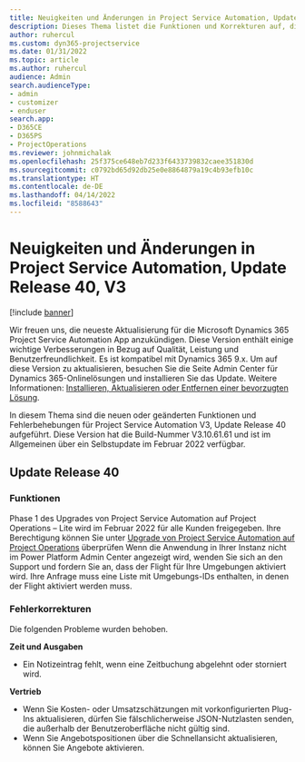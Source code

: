 ```yaml
---
title: Neuigkeiten und Änderungen in Project Service Automation, Update Release 40, V3
description: Dieses Thema listet die Funktionen und Korrekturen auf, die in Microsoft Dynamics 365 Project Service Automation Update-Version 40, V3 verfügbar sind.
author: ruhercul
ms.custom: dyn365-projectservice
ms.date: 01/31/2022
ms.topic: article
ms.author: ruhercul
audience: Admin
search.audienceType:
- admin
- customizer
- enduser
search.app:
- D365CE
- D365PS
- ProjectOperations
ms.reviewer: johnmichalak
ms.openlocfilehash: 25f375ce648eb7d233f6433739832caee351830d
ms.sourcegitcommit: c0792bd65d92db25e0e8864879a19c4b93efb10c
ms.translationtype: HT
ms.contentlocale: de-DE
ms.lasthandoff: 04/14/2022
ms.locfileid: "8588643"
---
```

# <a name="whats-new-or-changed-in-project-service-automation-update-release-40-v3"></a>Neuigkeiten und Änderungen in Project Service Automation, Update Release 40, V3

[!include [banner](../includes/psa-now-project-operations.md)]

Wir freuen uns, die neueste Aktualisierung für die Microsoft Dynamics 365 Project Service Automation App anzukündigen. Diese Version enthält einige wichtige Verbesserungen in Bezug auf Qualität, Leistung und Benutzerfreundlichkeit. Es ist kompatibel mit Dynamics 365 9.x. Um auf diese Version zu aktualisieren, besuchen Sie die Seite Admin Center für Dynamics 365-Onlinelösungen und installieren Sie das Update. Weitere Informationen: [Installieren, Aktualisieren oder Entfernen einer bevorzugten Lösung](/power-platform/admin/install-remove-preferred-solution).

In diesem Thema sind die neuen oder geänderten Funktionen und Fehlerbehebungen für Project Service Automation V3, Update Release 40 aufgeführt. Diese Version hat die Build-Nummer V3.10.61.61 und ist im Allgemeinen über ein Selbstupdate im Februar 2022 verfügbar.

## <a name="update-release-40"></a>Update Release 40

### <a name="features"></a>Funktionen
Phase 1 des Upgrades von Project Service Automation auf Project Operations – Lite wird im Februar 2022 für alle Kunden freigegeben. Ihre Berechtigung können Sie unter [Upgrade von Project Service Automation auf Project Operations](upgrade-project-operations-non-stocked.md) überprüfen Wenn die Anwendung in Ihrer Instanz nicht im Power Platform Admin Center angezeigt wird, wenden Sie sich an den Support und fordern Sie an, dass der Flight für Ihre Umgebungen aktiviert wird. Ihre Anfrage muss eine Liste mit Umgebungs-IDs enthalten, in denen der Flight aktiviert werden muss.

### <a name="bug-fixes"></a>Fehlerkorrekturen

Die folgenden Probleme wurden behoben.

**Zeit und Ausgaben**
- Ein Notizeintrag fehlt, wenn eine Zeitbuchung abgelehnt oder storniert wird. 

**Vertrieb**

- Wenn Sie Kosten- oder Umsatzschätzungen mit vorkonfigurierten Plug-Ins aktualisieren, dürfen Sie fälschlicherweise JSON-Nutzlasten senden, die außerhalb der Benutzeroberfläche nicht gültig sind.
- Wenn Sie Angebotspositionen über die Schnellansicht aktualisieren, können Sie Angebote aktivieren.
